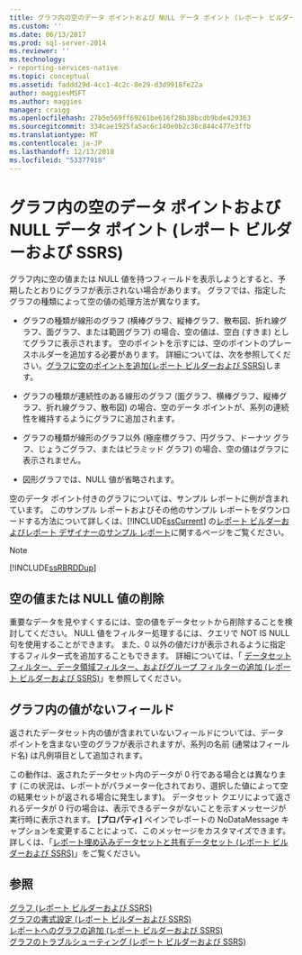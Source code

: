 ```yaml
---
title: グラフ内の空のデータ ポイントおよび NULL データ ポイント (レポート ビルダーおよび SSRS) | Microsoft Docs
ms.custom: ''
ms.date: 06/13/2017
ms.prod: sql-server-2014
ms.reviewer: ''
ms.technology:
- reporting-services-native
ms.topic: conceptual
ms.assetid: faddd29d-4cc1-4c2c-8e29-d3d9918fe22a
author: maggiesMSFT
ms.author: maggies
manager: craigg
ms.openlocfilehash: 27b5e569ff69261be616f28b38bcdb9bde429363
ms.sourcegitcommit: 334cae1925fa5ac6c140e0b2c38c844c477e3ffb
ms.translationtype: MT
ms.contentlocale: ja-JP
ms.lasthandoff: 12/13/2018
ms.locfileid: "53377918"
---
```

# <a name="empty-and-null-data-points-in-charts-report-builder-and-ssrs"></a>グラフ内の空のデータ ポイントおよび NULL データ ポイント (レポート ビルダーおよび SSRS)
  グラフ内に空の値または NULL 値を持つフィールドを表示しようとすると、予期したとおりにグラフが表示されない場合があります。 グラフでは、指定したグラフの種類によって空の値の処理方法が異なります。  
  
-   グラフの種類が線形のグラフ (横棒グラフ、縦棒グラフ、散布図、折れ線グラフ、面グラフ、または範囲グラフ) の場合、空の値は、空白 (すきま) としてグラフに表示されます。 空のポイントを示すには、空のポイントのプレースホルダーを追加する必要があります。 詳細については、次を参照してください。[グラフに空のポイントを追加&#40;レポート ビルダーおよび SSRS&#41;](add-empty-points-to-a-chart-report-builder-and-ssrs.md)します。  
  
-   グラフの種類が連続性のある線形のグラフ (面グラフ、横棒グラフ、縦棒グラフ、折れ線グラフ、散布図) の場合、空のデータ ポイントが、系列の連続性を維持するようにグラフに追加されます。  
  
-   グラフの種類が線形のグラフ以外 (極座標グラフ、円グラフ、ドーナツ グラフ、じょうごグラフ、またはピラミッド グラフ) の場合、空の値はグラフに表示されません。  
  
-   図形グラフでは、NULL 値が省略されます。  
  
 空のデータ ポイント付きのグラフについては、サンプル レポートに例が含まれています。 このサンプル レポートおよびその他のサンプル レポートをダウンロードする方法について詳しくは、[!INCLUDE[ssCurrent](../../includes/sscurrent-md.md)] の[レポート ビルダーおよびレポート デザイナーのサンプル レポート](https://go.microsoft.com/fwlink/?LinkId=198283)に関するページをご覧ください。  
  
> [!NOTE]  
>  [!INCLUDE[ssRBRDDup](../../includes/ssrbrddup-md.md)]  
  
## <a name="removing-empty-or-null-values"></a>空の値または NULL 値の削除  
 重要なデータを見やすくするには、空の値をデータセットから削除することを検討してください。 NULL 値をフィルター処理するには、クエリで NOT IS NULL 句を使用することができます。 また、0 以外の値だけが表示されるように指定するフィルター式を追加することもできます。 詳細については、「 [データセット フィルター、データ領域フィルター、およびグループ フィルターの追加 (レポート ビルダーおよび SSRS)](add-dataset-filters-data-region-filters-and-group-filters.md)」を参照してください。  
  
## <a name="fields-with-no-values-in-a-chart"></a>グラフ内の値がないフィールド  
 返されたデータセット内の値が含まれていないフィールドについては、データ ポイントを含まない空のグラフが表示されますが、系列の名前 (通常はフィールド名) は凡例項目として追加されます。  
  
 この動作は、返されたデータセット内のデータが 0 行である場合とは異なります (この状況は、レポートがパラメーター化されており、選択した値によって空の結果セットが返される場合に発生します)。 データセット クエリによって返されるデータが 0 行の場合は、表示できるデータがないことを示すメッセージが実行時に表示されます。 **[プロパティ]** ペインでレポートの NoDataMessage キャプションを変更することによって、このメッセージをカスタマイズできます。 詳しくは、「[レポート埋め込みデータセットと共有データセット &#40;レポート ビルダーおよび SSRS&#41;](../report-data/report-embedded-datasets-and-shared-datasets-report-builder-and-ssrs.md)」をご覧ください。  
  
## <a name="see-also"></a>参照  
 [グラフ &#40;レポート ビルダーおよび SSRS&#41;](charts-report-builder-and-ssrs.md)   
 [グラフの書式設定 (レポート ビルダーおよび SSRS)](formatting-a-chart-report-builder-and-ssrs.md)   
 [レポートへのグラフの追加 &#40;レポート ビルダーおよび SSRS&#41;](add-a-chart-to-a-report-report-builder-and-ssrs.md)   
 [グラフのトラブルシューティング &#40;レポート ビルダーおよび SSRS&#41;](troubleshoot-charts-report-builder-and-ssrs.md)  
  
  

